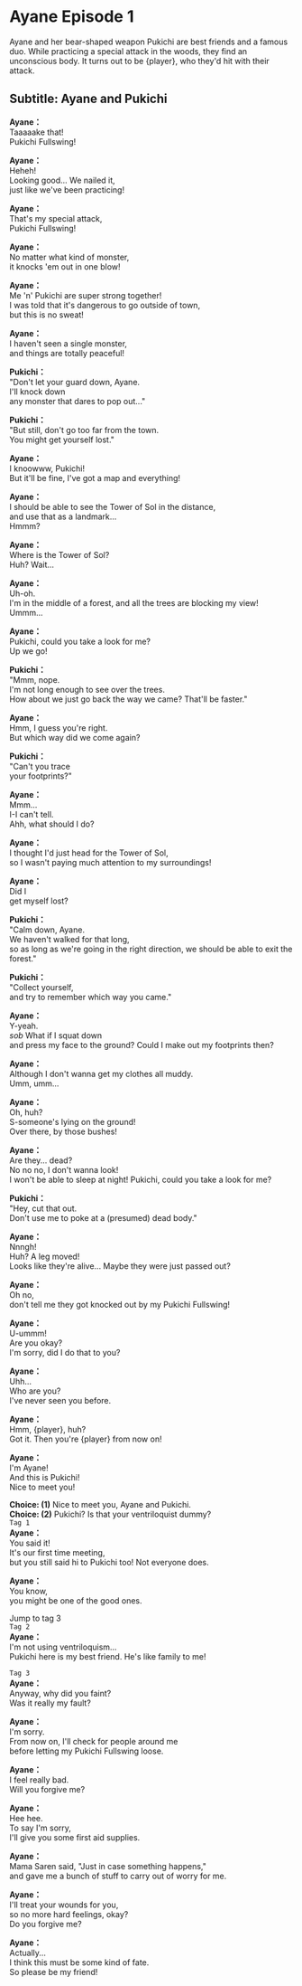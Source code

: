 # Ayane Episode 1
Ayane and her bear-shaped weapon Pukichi are best friends and a famous duo. While practicing a special attack in the woods, they find an unconscious body. It turns out to be {player}, who they'd hit with their attack.
  
## Subtitle: Ayane and Pukichi
  
**Ayane：**  
Taaaaake that!  
Pukichi Fullswing!  
  
**Ayane：**  
Heheh!  
Looking good... We nailed it,  
just like we've been practicing!  
  
**Ayane：**  
That's my special attack,  
Pukichi Fullswing!  
  
**Ayane：**  
No matter what kind of monster,  
it knocks 'em out in one blow!  
  
**Ayane：**  
Me 'n' Pukichi are super strong together!  
I was told that it's dangerous to go outside of town,  
but this is no sweat!  
  
**Ayane：**  
I haven't seen a single monster,  
and things are totally peaceful!  
  
**Pukichi：**  
\"Don't let your guard down, Ayane.  
I'll knock down  
any monster that dares to pop out...\"  
  
**Pukichi：**  
\"But still, don't go too far from the town.  
You might get yourself lost.\"  
  
**Ayane：**  
I knoowww, Pukichi!  
But it'll be fine, I've got a map and everything!  
  
**Ayane：**  
I should be able to see the Tower of Sol in the distance,  
and use that as a landmark...  
Hmmm?  
  
**Ayane：**  
Where is the Tower of Sol?  
Huh? Wait...  
  
**Ayane：**  
Uh-oh.  
I'm in the middle of a forest, and all the trees are blocking my view!  
Ummm...  
  
**Ayane：**  
Pukichi, could you take a look for me?  
Up we go!  
  
**Pukichi：**  
\"Mmm, nope.  
I'm not long enough to see over the trees.  
How about we just go back the way we came? That'll be faster.\"  
  
**Ayane：**  
Hmm, I guess you're right.  
But which way did we come again?  
  
**Pukichi：**  
\"Can't you trace  
your footprints?\"  
  
**Ayane：**  
Mmm...  
I-I can't tell.  
Ahh, what should I do?  
  
**Ayane：**  
I thought I'd just head for the Tower of Sol,  
so I wasn't paying much attention to my surroundings!  
  
**Ayane：**  
Did I  
get myself lost?  
  
**Pukichi：**  
\"Calm down, Ayane.  
We haven't walked for that long,  
so as long as we're going in the right direction, we should be able to exit the forest.\"  
  
**Pukichi：**  
\"Collect yourself,  
and try to remember which way you came.\"  
  
**Ayane：**  
Y-yeah.  
*sob* What if I squat down  
and press my face to the ground? Could I make out my footprints then?  
  
**Ayane：**  
Although I don't wanna get my clothes all muddy.  
Umm, umm...  
  
**Ayane：**  
Oh, huh?  
S-someone's lying on the ground!  
Over there, by those bushes!  
  
**Ayane：**  
Are they... dead?  
No no no, I don't wanna look!  
I won't be able to sleep at night! Pukichi, could you take a look for me?  
  
**Pukichi：**  
\"Hey, cut that out.  
Don't use me to poke at a (presumed) dead body.\"  
  
**Ayane：**  
Nnngh!  
Huh? A leg moved!  
Looks like they're alive... Maybe they were just passed out?  
  
**Ayane：**  
Oh no,  
don't tell me they got knocked out by my Pukichi Fullswing!  
  
**Ayane：**  
U-ummm!  
Are you okay?  
I'm sorry, did I do that to you?  
  
**Ayane：**  
Uhh...  
Who are you?  
I've never seen you before.  
  
**Ayane：**  
Hmm, {player}, huh?  
Got it. Then you're {player} from now on!  
  
**Ayane：**  
I'm Ayane!  
And this is Pukichi!  
Nice to meet you!  
  
**Choice: (1)**  Nice to meet you, Ayane and Pukichi.  
**Choice: (2)**  Pukichi? Is that your ventriloquist dummy?  
`Tag 1`  
**Ayane：**  
You said it!  
It's our first time meeting,  
but you still said hi to Pukichi too! Not everyone does.  
  
**Ayane：**  
You know,  
you might be one of the good ones.  
  
Jump to tag 3  
`Tag 2`  
**Ayane：**  
I'm not using ventriloquism...  
Pukichi here is my best friend. He's like family to me!  
  
`Tag 3`  
**Ayane：**  
Anyway, why did you faint?  
Was it really my fault?  
  
**Ayane：**  
I'm sorry.  
From now on, I'll check for people around me  
before letting my Pukichi Fullswing loose.  
  
**Ayane：**  
I feel really bad.  
Will you forgive me?  
  
**Ayane：**  
Hee hee.  
To say I'm sorry,  
I'll give you some first aid supplies.  
  
**Ayane：**  
Mama Saren said, \"Just in case something happens,\"  
and gave me a bunch of stuff to carry out of worry for me.  
  
**Ayane：**  
I'll treat your wounds for you,  
so no more hard feelings, okay?  
Do you forgive me?  
  
**Ayane：**  
Actually...  
I think this must be some kind of fate.  
So please be my friend!  
